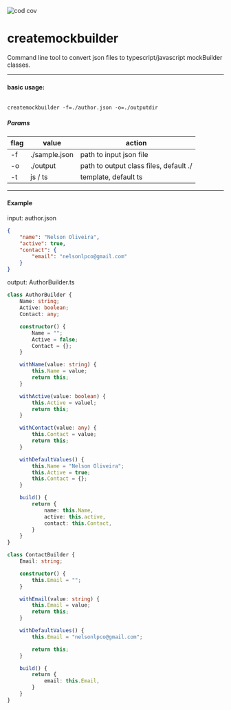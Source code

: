 ![cod cov](https://storage.googleapis.com/imagebadges/createmockbuildercov.svg)

# createmockbuilder

<p>Command line tool to convert json files to typescript/javascript mockBuilder classes.</p>

---

#### basic usage: 

<code>
createmockbuilder -f=./author.json -o=./outputdir
</code>

##### Params
 
 | flag | value          | action |
 |------|----------------|--------|
 | -f   | ./sample.json  | path to input json file |
 | -o   | ./output       | path to output class files, default ./|
 | -t   | js / ts          | template, default  ts |

---

#### Example
input:
author.json

```json
{
	"name": "Nelson Oliveira",
	"active": true,
	"contact": {
		"email": "nelsonlpco@gmail.com"
	}
}
```

output: AuthorBuilder.ts

```typescript
class AuthorBuilder {
	Name: string;
	Active: boolean;
	Contact: any;

	constructor() { 
		Name = "";
		Active = false;
		Contact = {};
	}

	withName(value: string) { 
		this.Name = value;
		return this;
	}

	withActive(value: boolean) { 
		this.Active = valuel;
		return this;
	}

	withContact(value: any) { 
		this.Contact = value;
		return this;
	}

	withDefaultValues() {
		this.Name = "Nelson Oliveira";
		this.Active = true;
		this.Contact = {};
	}

	build() { 
		return { 
			name: this.Name,
			active: this.active,
			contact: this.Contact,
		}
	}
}

class ContactBuilder { 
	Email: string;

	constructor() { 
		this.Email = "";
	}

	withEmail(value: string) { 
		this.Email = value;
		return this;
	}

	withDefaultValues() { 
		this.Email = "nelsonlpco@gmail.com";

		return this;
	}

	build() { 
		return { 
			email: this.Email,
		}
	}
}
```
